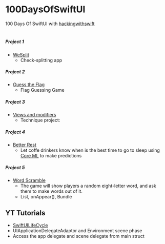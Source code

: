 # 100DaysOfSwiftUI
100 Days Of SwiftUI with [hackingwithswift](https://www.hackingwithswift.com/books/ios-swiftui)
#
##### Project 1
- [WeSplit](https://www.hackingwithswift.com/books/ios-swiftui/wesplit-introduction)
    -  Check-splitting app

##### Project 2
- [Guess the Flag](https://www.hackingwithswift.com/books/ios-swiftui/guess-the-flag-introduction)
    - Flag Guessing Game

##### Project 3
- [Views and modifiers](https://www.hackingwithswift.com/books/ios-swiftui/views-and-modifiers-introduction)
    - Technique project: 

##### Project 4
- [Better Rest](https://www.hackingwithswift.com/books/ios-swiftui/betterrest-introduction)
    - Let coffe drinkers know when is the best time to go to sleep using [Core ML](https://developer.apple.com/documentation/coreml) to make predictions

##### Project 5
- [Word Scramble](https://www.hackingwithswift.com/books/ios-swiftui/word-scramble-introduction)
    - The game will show players a random eight-letter word, and ask them to make words out of it. 
    - List, onAppear(), Bundle

## YT Tutorials

- [SwiftUILifeCycle](https://www.youtube.com/watch?v=y4_YXovq1L8)
- UIApplicationDelegateAdaptor and Environment scene phase
- Access the app delegate and scene delegate from main struct 
